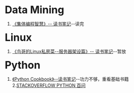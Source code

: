 
<font size=6>**Data Mining**</font>
1. [《集体编程智慧》-- 读书笔记](https://github.com/GJBLUE/READING-/blob/master/%E3%80%8A%E9%9B%86%E4%BD%93%E7%BC%96%E7%A8%8B%E6%99%BA%E6%85%A7%E3%80%8B.md)--读完

<font size=6>**Linux**</font>
1. [《鸟哥的Linux私房菜--服务器架设篇》-- 读书笔记](https://github.com/GJBLUE/READING-/blob/master/%E3%80%8A%E9%B8%9F%E5%93%A5%E7%9A%84Linux%E7%A7%81%E6%88%BF%E8%8F%9C--%E6%9C%8D%E5%8A%A1%E5%99%A8%E6%9E%B6%E8%AE%BE%E7%AF%87%E3%80%8B.md)--暂放

<font size=6>**Python**</font>
1. [《Python Cookbook》--读书笔记](https://github.com/GJBLUE/READING-/tree/master/Python%20Cookbook)--功力不够，重看基础书籍
2.[STACKOVERFLOW PYTHON 百问](https://github.com/GJBLUE/READING-/blob/master/STACKOVERFLOW%20PYTHON.md)
